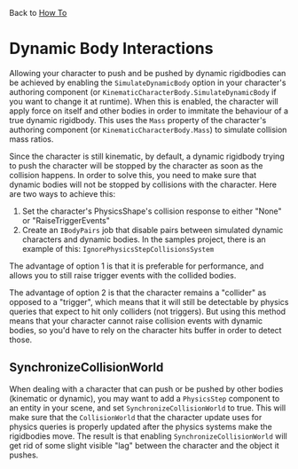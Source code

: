 Back to [How To](../how-to.md)

# Dynamic Body Interactions
Allowing your character to push and be pushed by dynamic rigidbodies can be achieved by enabling the `SimulateDynamicBody` option in your character's authoring component (or `KinematicCharacterBody.SimulateDynamicBody` if you want to change it at runtime). When this is enabled, the character will apply force on itself and other bodies in order to immitate the behaviour of a true dynamic rigidbody. This uses the `Mass` property of the character's authoring component (or `KinematicCharacterBody.Mass`) to simulate collision mass ratios.

Since the character is still kinematic, by default, a dynamic rigidbody trying to push the character will be stopped by the character as soon as the collision happens. In order to solve this, you need to make sure that dynamic bodies will not be stopped by collisions with the character. Here are two ways to achieve this:
1. Set the character's PhysicsShape's collision response to either "None" or "RaiseTriggerEvents"
1. Create an `IBodyPairs` job that disable pairs between simulated dynamic characters and dynamic bodies. In the samples project, there is an example of this: `IgnorePhysicsStepCollisionsSystem`

The advantage of option 1 is that it is preferable for performance, and allows you to still raise trigger events with the collided bodies.

The advantage of option 2 is that the character remains a "collider" as opposed to a "trigger", which means that it will still be detectable by physics queries that expect to hit only colliders (not triggers). But using this method means that your character cannot raise collision events with dynamic bodies, so you'd have to rely on the character hits buffer in order to detect those.


## SynchronizeCollisionWorld

When dealing with a character that can push or be pushed by other bodies (kinematic or dynamic), you may want to add a `PhysicsStep` component to an entity in your scene, and set `SynchronizeCollisionWorld` to true. This will make sure that the `CollisionWorld` that the character update uses for physics queries is properly updated after the physics systems make the rigidbodies move. The result is that enabling `SynchronizeCollisionWorld` will get rid of some slight visible "lag" between the character and the object it pushes.